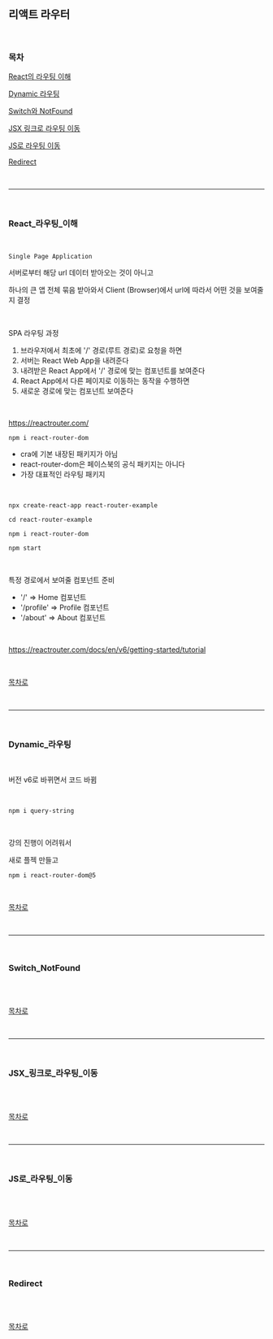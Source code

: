 ## 리액트 라우터

<br />

### 목차

[React의 라우팅 이해](#React_라우팅_이해)

[Dynamic 라우팅](#Dynamic_라우팅)

[Switch와 NotFound](#Switch_NotFound)

[JSX 링크로 라우팅 이동](#JSX_링크로_라우팅_이동)

[JS로 라우팅 이동](#JS로_라우팅_이동)

[Redirect](#Redirect)

<br />

---

<br />

### React_라우팅_이해

<br />

`Single Page Application`

서버로부터 해당 url 데이터 받아오는 것이 아니고

하나의 큰 앱 전체 묶음 받아와서 Client (Browser)에서 url에 따라서 어떤 것을 보여줄지 결정

<br />

SPA 라우팅 과정

1. 브라우저에서 최초에 '/' 경로(루트 경로)로 요청을 하면
2. 서버는 React Web App을 내려준다
3. 내려받은 React App에서 '/' 경로에 맞는 컴포넌트를 보여준다
4. React App에서 다른 페이지로 이동하는 동작을 수행하면
5. 새로운 경로에 맞는 컴포넌트 보여준다

<br />

https://reactrouter.com/

`npm i react-router-dom`

* cra에 기본 내장된 패키지가 아님
* react-router-dom은 페이스북의 공식 패키지는 아니다
* 가장 대표적인 라우팅 패키지

<br />

`npx create-react-app react-router-example`

`cd react-router-example`

`npm i react-router-dom`

`npm start`

<br />

특정 경로에서 보여줄 컴포넌트 준비

* '/' => Home 컴포넌트
* '/profile' => Profile 컴포넌트
* '/about' => About 컴포넌트

<br />

https://reactrouter.com/docs/en/v6/getting-started/tutorial

<br />

[목차로](#목차)

<br />

---

<br />

### Dynamic_라우팅

<br />

버전 v6로 바뀌면서 코드 바뀜

<br />

`npm i query-string`

<br />

강의 진행이 어려워서

새로 플젝 만들고

`npm i react-router-dom@5`

<br />

[목차로](#목차)

<br />

---

<br />

### Switch_NotFound

<br />



<br />

[목차로](#목차)

<br />

---

<br />

### JSX_링크로_라우팅_이동

<br />



<br />

[목차로](#목차)

<br />

---

<br />

### JS로_라우팅_이동

<br />



<br />

[목차로](#목차)

<br />

---

<br />

### Redirect

<br />



<br />

[목차로](#목차)

<br />

